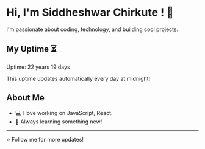 # Hi, I'm Siddheshwar Chirkute ! 👋

I'm passionate about coding, technology, and building cool projects.

## My Uptime ⏳
Uptime: 22 years 19 days

This uptime updates automatically every day at midnight!

## About Me
- 💻 I love working on JavaScript, React.
- 🎯 Always learning something new!

---

⭐️ Follow me for more updates!
